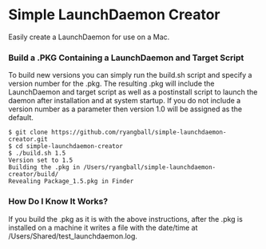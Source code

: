 # Simple LaunchDaemon Creator
Easily create a LaunchDaemon for use on a Mac.

### Build a .PKG Containing a LaunchDaemon and Target Script
To build new versions you can simply run the build.sh script and specify a version number for the .pkg. The resulting .pkg will include the LaunchDaemon and target script as well as a postinstall script to launch the daemon after installation and at system startup. If you do not include a version number as a parameter then version 1.0 will be assigned as the default.
```
$ git clone https://github.com/ryangball/simple-launchdaemon-creator.git
$ cd simple-launchdaemon-creator
$ ./build.sh 1.5
Version set to 1.5
Building the .pkg in /Users/ryangball/simple-launchdaemon-creator/build/
Revealing Package_1.5.pkg in Finder
```

### How Do I Know It Works?
If you build the .pkg as it is with the above instructions, after the .pkg is installed on a machine it writes a file with the date/time at /Users/Shared/test_launchdaemon.log.